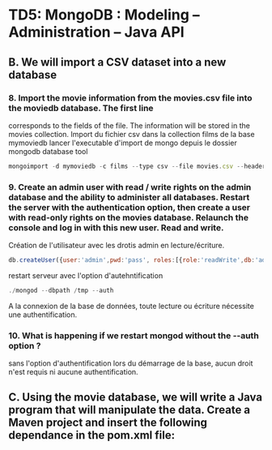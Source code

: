 # TD5: MongoDB : Modeling – Administration – Java API

## B. We will import a CSV dataset into a new database

### 8. Import the movie information from the movies.csv file into the moviedb database. The first line

corresponds to the fields of the file. The information will be stored in the movies collection.
Import du fichier csv dans la collection films de la base mymoviedb
lancer l'executable d'import de mongo depuis le dossier mongodb database tool

```js
mongoimport -d mymoviedb -c films --type csv --file movies.csv --headerline
```

### 9. Create an admin user with read / write rights on the admin database and the ability to administer all databases. Restart the server with the authentication option, then create a user with read-only rights on the movies database. Relaunch the console and log in with this new user. Read and write.

Création de l'utilisateur avec les drotis admin en lecture/écriture.
```js
db.createUser({user:'admin',pwd:'pass', roles:[{role:'readWrite',db:'admin'},{role:'userAdminAnyDatabase',db:'admin'}]})
```

restart serveur avec l'option d'autehntification
```js
./mongod --dbpath /tmp --auth
```

A la connexion  de la base de données, toute lecture ou écriture nécessite une authentification.

### 10. What is happening if we restart mongod without the --auth option ?

sans l'option d'authentification lors du démarrage de la base,  aucun droit n'est requis ni aucune authentification.

## C. Using the movie database, we will write a Java program that will manipulate the data. Create a Maven project and insert the following dependance in the pom.xml file:

